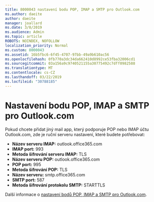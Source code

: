 ```yaml
---
title: 8000043 nastavení bodu POP, IMAP a SMTP pro Outlook.com
ms.author: daeite
author: daeite
manager: joallard
ms.date: 3/8/2019
ms.audience: Admin
ms.topic: article
ROBOTS: NOINDEX, NOFOLLOW
localization_priority: Normal
ms.custom: 8000043
ms.assetid: 16b5fbc6-6f45-4707-97bb-49a9b610ac56
ms.openlocfilehash: 0fb770a3dc34da662410d8992ce53fba32006cd1
ms.sourcegitcommit: 03a156a9c9740521155a30775492c7dff0982588
ms.translationtype: MT
ms.contentlocale: cs-CZ
ms.lasthandoff: 03/22/2019
ms.locfileid: "30788185"
---
```

# <a name="pop-imap-and-smtp-settings-for-outlookcom"></a>Nastavení bodu POP, IMAP a SMTP pro Outlook.com

Pokud chcete přidat jiný mail app, který podporuje POP nebo IMAP účtu Outlook.com, zde je ruční serveru nastavení, které budete potřebovat:
  
- **Název serveru IMAP:** outlook.office365.com 
- **IMAP port:** 993   
- **Metoda šifrování serveru IMAP:** TLS   
- **Název serveru POP:** outlook.office365.com  
- **POP port:** 995  
- **Metoda šifrování POP:** TLS  
- **Název serveru:** smtp.office365.com 
- **SMTP port:** 587 
- **Metoda šifrování protokolu SMTP:** STARTTLS 

Další informace o [nastavení bodů POP, IMAP a SMTP pro Outlook.com](https://go.microsoft.com/fwlink/p/?linkid=2001402&amp;clcid=0x409).